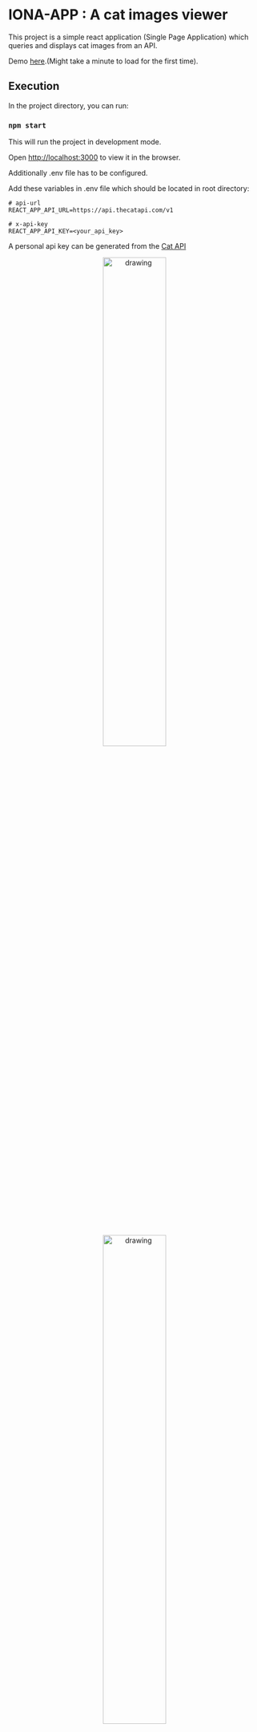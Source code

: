 # IONA-APP : A cat images viewer

This project is a simple react application (Single Page Application) which queries and displays cat images from an API.

Demo [here].(Might take a minute to load for the first time).

## Execution

In the project directory, you can run:

### `npm start`

This will run the project in development mode.

Open [http://localhost:3000](http://localhost:3000) to view it in the browser.

Additionally .env file has to be configured.

Add these variables in .env file which should be located in root directory:

```
# api-url
REACT_APP_API_URL=https://api.thecatapi.com/v1

# x-api-key
REACT_APP_API_KEY=<your_api_key>
```

A personal api key can be generated from the [Cat API]

<p align="center">
<img class="img-fluid" src="https://github.com/Philosh/IONA-APP/tree/master/public/assets/images/image1.jpg?raw=true" alt="drawing" width="50%"/>
<img class="img-fluid"
src="https://github.com/Philosh/IONA-APP/tree/master/public/assets/images/image2.jpg?raw=true" alt="drawing" width="50%"/>
</p>

[Cat API]:<[https://docs.thecatapi.com/](https://docs.thecatapi.com/)>
[here]:<[https://iona-app.fly.dev/]>
